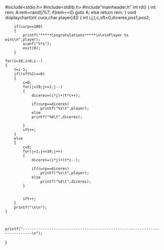 #include<stdio.h>
#include<stdlib.h>
#include"mainheader.h"
int rd()
{
	int rem;
	A:rem=rand()%7;
	if(rem==0)
		goto A;
	else
		return rem;
}
void displaychart(int curp,char player[4])
{	int i,j,t,c,sft=0,diceres,pos1,pos2;
	
		
		if(curp==100)
		{
			printf("*****Congratulations*****\n\n\nPlayer %s wins\n",player);
			scanf("%*s");
			exit(0);
		}
	
	for(i=10;i>0;i--)
	{
		t=i-1;
		if((sft%2)==0)
		{
			c=0;
			for(j=10;j>=1;j--)
			{
				diceres=(i*j)+(t*c++);
				
				if(curp==diceres)
					printf("%s\t",player);
				else
				printf("%d\t",diceres);
		
			}
			sft++;
		}
		else
		{
			c=9;
			for(j=1;j<=10;j++)
			{
				diceres=(i*j)+(t*c--);
				
				if(curp==diceres)
					printf("%s\t",player);
				else
					printf("%d\t",diceres);
			}
		
			
			sft++;
		}
		printf("\n\n");
	}

	

	printf("--------------------------------------------------------------------------\n");
}

